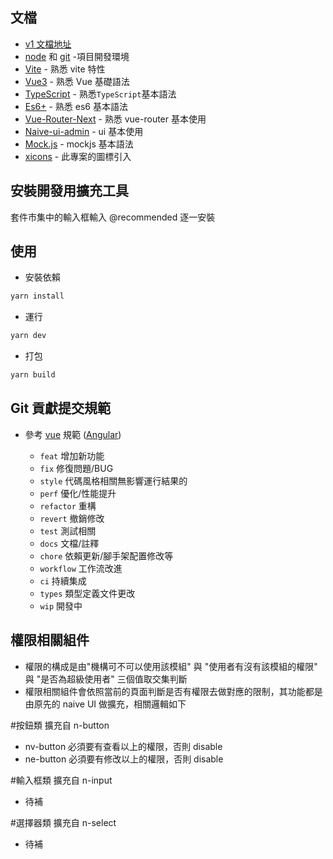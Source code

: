 ## 文檔

- [v1 文檔地址](https://docs.naiveadmin.com)
- [node](http://nodejs.org/) 和 [git](https://git-scm.com/) -項目開發環境
- [Vite](https://vitejs.dev/) - 熟悉 vite 特性
- [Vue3](https://v3.vuejs.org/) - 熟悉 Vue 基礎語法
- [TypeScript](https://www.typescriptlang.org/) - 熟悉`TypeScript`基本語法
- [Es6+](http://es6.ruanyifeng.com/) - 熟悉 es6 基本語法
- [Vue-Router-Next](https://next.router.vuejs.org/) - 熟悉 vue-router 基本使用
- [Naive-ui-admin](https://www.naiveui.com/) - ui 基本使用
- [Mock.js](https://github.com/nuysoft/Mock) - mockjs 基本語法
- [xicons](https://xicons.org/#/zh-CN) - 此專案的圖標引入

## 安裝開發用擴充工具

套件市集中的輸入框輸入 @recommended 逐一安裝

## 使用

- 安裝依賴

```bash
yarn install

```

- 運行

```bash
yarn dev
```

- 打包

```bash
yarn build
```

## Git 貢獻提交規範

- 參考 [vue](https://github.com/vuejs/vue/blob/dev/.github/COMMIT_CONVENTION.md) 規範 ([Angular](https://github.com/conventional-changelog/conventional-changelog/tree/master/packages/conventional-changelog-angular))

  - `feat` 增加新功能
  - `fix` 修復問題/BUG
  - `style` 代碼風格相關無影響運行結果的
  - `perf` 優化/性能提升
  - `refactor` 重構
  - `revert` 撤銷修改
  - `test` 測試相關
  - `docs` 文檔/註釋
  - `chore` 依賴更新/腳手架配置修改等
  - `workflow` 工作流改進
  - `ci` 持續集成
  - `types` 類型定義文件更改
  - `wip` 開發中

## 權限相關組件

- 權限的構成是由"機構可不可以使用該模組" 與 "使用者有沒有該模組的權限" 與 "是否為超級使用者" 三個值取交集判斷
- 權限相關組件會依照當前的頁面判斷是否有權限去做對應的限制，其功能都是由原先的 naive UI 做擴充，相關邏輯如下

#按鈕類 擴充自 n-button

- nv-button 必須要有查看以上的權限，否則 disable
- ne-button 必須要有修改以上的權限，否則 disable

#輸入框類 擴充自 n-input

- 待補

#選擇器類 擴充自 n-select

- 待補
